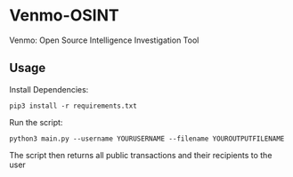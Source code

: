 # Venmo-OSINT
 Venmo: Open Source Intelligence Investigation Tool




## Usage

Install Dependencies:

`pip3 install -r requirements.txt`

Run the script:

`python3 main.py --username YOURUSERNAME --filename YOUROUTPUTFILENAME`


The script then returns all public transactions and their recipients to the user
